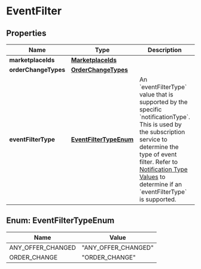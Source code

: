 # EventFilter

## Properties
Name | Type | Description | Notes
------------ | ------------- | ------------- | -------------
**marketplaceIds** | [**MarketplaceIds**](MarketplaceIds.md) |  |  [optional]
**orderChangeTypes** | [**OrderChangeTypes**](OrderChangeTypes.md) |  |  [optional]
**eventFilterType** | [**EventFilterTypeEnum**](#EventFilterTypeEnum) | An &#x60;eventFilterType&#x60; value that is supported by the specific &#x60;notificationType&#x60;. This is used by the subscription service to determine the type of event filter. Refer to [Notification Type Values](https://developer-docs.amazon.com/sp-api/docs/notification-type-values) to determine if an &#x60;eventFilterType&#x60; is supported. | 

<a name="EventFilterTypeEnum"></a>
## Enum: EventFilterTypeEnum
Name | Value
---- | -----
ANY_OFFER_CHANGED | &quot;ANY_OFFER_CHANGED&quot;
ORDER_CHANGE | &quot;ORDER_CHANGE&quot;
